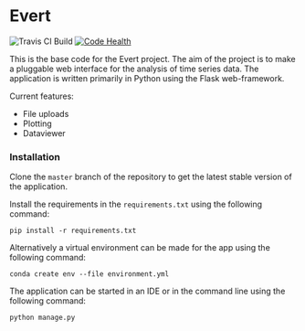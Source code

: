 # Evert

![Travis CI Build](https://travis-ci.org/evert-platform/evertbase.svg?branch=evertdevelopcsc "Travis CI Build")
[![Code Health](https://landscape.io/github/evert-platform/evertbase/evertdevelopcsc/landscape.svg?style=flat)](https://landscape.io/github/evert-platform/evertbase/evertdevelopcsc)

This is the base code for the Evert project. The aim of the project is to make a
pluggable web interface for the analysis of time series data.
The application is written primarily in Python using the Flask web-framework.

Current features:
* File uploads
* Plotting
* Dataviewer


### Installation
Clone the `master` branch of the repository to get the latest stable version of the application.

Install the requirements in the `requirements.txt` using the following command:

`pip install -r requirements.txt`

Alternatively a virtual environment can be made for the app using the following command:

`conda create env --file environment.yml`

The application can be started in an IDE or in the command line using the following command:

`python manage.py`


